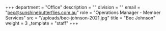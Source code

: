 +++
department = "Office"
description = ""
division = ""
email = "bec@sunshinebutterflies.com.au"
role = "Operations Manager - Member Services"
src = "/uploads/bec-johnson-2021.jpg"
title = "Bec Johnson"
weight = 3
_template = "staff"
+++

